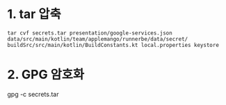 # 1. tar 압축

```
tar cvf secrets.tar presentation/google-services.json data/src/main/kotlin/team/applemango/runnerbe/data/secret/ buildSrc/src/main/kotlin/BuildConstants.kt local.properties keystore
```

# 2. GPG 암호화

gpg -c secrets.tar